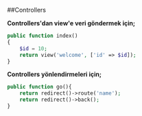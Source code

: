##Controllers

**Controllers'dan view'e veri göndermek için;**

```php
public function index()
{
    $id = 10;
    return view('welcome', ['id' => $id]);
}
```

**Controllers yönlendirmeleri için;**

```php
public function go(){
    return redirect()->route('name');
    return redirect()->back();
}
```
